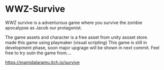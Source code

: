# WWZ-Survive
WWZ survive is a adventurous game where you survive the zombie apocalypse as Jacob our protagonist.

The game assets and character is a free asset from unity assset store.
made this game using playmaker (visual scripting)
This game is still in development phase, soon major upgrage will be shown in next commit.
Feel free to try outn the game from....

https://mamidalaramu.itch.io/survive
